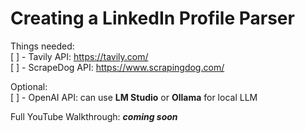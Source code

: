# Creating a LinkedIn Profile Parser

Things needed:\
[ ] - Tavily API: https://tavily.com/ \
[ ] - ScrapeDog API: https://www.scrapingdog.com/

Optional:\
[ ] - OpenAI API: can use **LM Studio** or **Ollama** for local LLM

Full YouTube Walkthrough: ***coming soon***